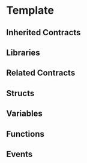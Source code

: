 # Template

## Inherited Contracts

## Libraries

## Related Contracts

## Structs

## Variables

## Functions

## Events
